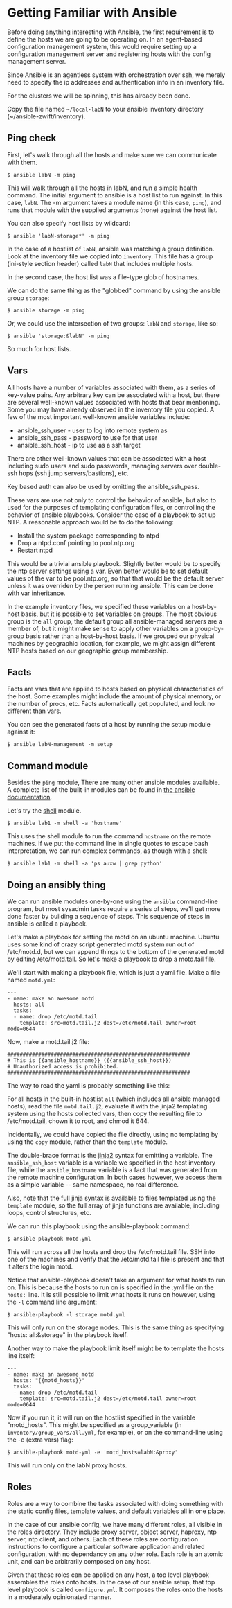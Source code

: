 # Getting Familiar with Ansible #

Before doing anything interesting with Ansible, the first requirement
is to define the hosts we are going to be operating on.  In an
agent-based configuration management system, this would require
setting up a configuration management server and registering hosts
with the config management server.

Since Ansible is an agentless system with orchestration over ssh, we
merely need to specify the ip addresses and authentication info in an
inventory file.

For the clusters we will be spinning, this has already been done.

Copy the file named `~/local-labN` to your ansible inventory directory
(~/ansible-zwift/inventory).

## Ping check ##

First, let's walk through all the hosts and make sure we can
communicate with them.

~~~~
$ ansible labN -m ping
~~~~

This will walk through all the hosts in labN, and run a simple health
command.  The initial argument to ansible is a host list to run
against.  In this case, `labN`.  The -m argument takes a module name
(in this case, `ping`), and runs that module with the supplied
arguments (none) against the host list.

You can also specify host lists by wildcard:

~~~~
$ ansible 'labN-storage*' -m ping
~~~~

In the case of a hostlist of `labN`, ansible was matching a group
definition.  Look at the inventory file we copied into `inventory`.
This file has a group (ini-style section header) called `labN` that
includes multiple hosts.

In the second case, the host list was a file-type glob of hostnames.

We can do the same thing as the "globbed" command by using the ansible
group `storage`:

~~~~
$ ansible storage -m ping
~~~~

Or, we could use the intersection of two groups: `labN` and `storage`,
like so:

~~~~
$ ansible 'storage:&labN' -m ping
~~~~

So much for host lists.

## Vars ##

All hosts have a number of variables associated with them, as a series
of key-value pairs.  Any arbitrary key can be associated with a host,
but there are several well-known values associated with hosts that
bear mentioning.  Some you may have already observed in the inventory
file you copied.  A few of the most important well-known ansible
variables include:

* ansible_ssh_user - user to log into remote system as
* ansible_ssh_pass - password to use for that user
* ansible_ssh_host - ip to use as a ssh target

There are other well-known values that can be associated with a host
including sudo users and sudo passwords, managing servers over
double-ssh hops (ssh jump servers/bastions), etc.

Key based auth can also be used by omitting the ansible_ssh_pass.

These vars are use not only to control the behavior of ansible, but
also to used for the purposes of templating configuration files, or
controlling the behavior of ansible playbooks.  Consider the case of a
playbook to set up NTP.  A reasonable approach would be to do the
following:

* Install the system package corresponding to ntpd
* Drop a ntpd.conf pointing to pool.ntp.org
* Restart ntpd

This would be a trivial ansible playbook.  Slightly better would be to
specify the ntp server settings using a var.  Even better would be to
set default values of the var to be pool.ntp.org, so that that would
be the default server unless it was overriden by the person running
ansible.  This can be done with var inheritance.

In the example inventory files, we specified these variables on a
host-by-host basis, but it is possible to set variables on groups.
The most obvious group is the `all` group, the default group all
ansible-managed servers are a member of, but it might make sense to
apply other variables on a group-by-group basis rather than a
host-by-host basis.  If we grouped our physical machines by geographic
location, for example, we might assign different NTP hosts based on
our geographic group membership.

## Facts

Facts are vars that are applied to hosts based on physical
characteristics of the host.  Some examples might include the amount
of physical memory, or the number of procs, etc.  Facts automatically
get populated, and look no different than vars.

You can see the generated facts of a host by running the setup module
against it:

~~~~
$ ansible labN-management -m setup
~~~~

## Command module ##

Besides the `ping` module, There are many other ansible modules
available.  A complete list of the built-in modules can be found in
[the ansible documentation](http://docs.ansible.com/modules_by_category.html).

Let's try the [shell](http://docs.ansible.com/shell_module.html) module.

~~~~
$ ansible lab1 -m shell -a 'hostname'
~~~~

This uses the shell module to run the command `hostname` on the remote
machines.  If we put the command line in single quotes to escape bash
interpretation, we can run complex commands, as though with a shell:

~~~~
$ ansible lab1 -m shell -a 'ps auxw | grep python'
~~~~

## Doing an ansibly thing ##

We can run ansible modules one-by-one using the `ansible` command-line
program, but most sysadmin tasks require a series of steps, we'll get
more done faster by building a sequence of steps.  This sequence of
steps in ansible is called a playbook.

Let's make a playbook for setting the motd on an ubuntu machine.
Ubuntu uses some kind of crazy script generated motd system run out of
/etc/motd.d, but we can append things to the bottom of the generated
motd by editing /etc/motd.tail.  So let's make a playbook to drop a
motd.tail file.

We'll start with making a playbook file, which is just a yaml file.
Make a file named `motd.yml`:

~~~~
---
- name: make an awesome motd
  hosts: all
  tasks:
  - name: drop /etc/motd.tail
    template: src=motd.tail.j2 dest=/etc/motd.tail owner=root mode=0644
~~~~

Now, make a motd.tail.j2 file:

~~~~
###########################################################
# This is {{ansible_hostname}} ({{ansible_ssh_host}})
# Unauthorized access is prohibited.
###########################################################
~~~~

The way to read the yaml is probably something like this:

For all hosts in the built-in hostlist `all` (which includes all
ansible managed hosts), read the file `motd.tail.j2`, evaluate it with
the jinja2 templating system using the hosts collected vars, then copy
the resulting file to /etc/motd.tail, chown it to root, and chmod it
644.

Incidentally, we could have copied the file directly, using no
templating by using the `copy` module, rather than the `template`
module.

The double-brace format is the [jinja2](http://jinja.pocoo.org/docs/)
syntax for emitting a variable.  The `ansible_ssh_host` variable is a
variable we specified in the host inventory file, while the
`ansible_hostname` variable is a fact that was generated from the
remote machine configuration.  In both cases however, we access them
as a simple variable -- same namespace, no real difference.

Also, note that the full jinja syntax is available to files templated
using the `template` module, so the full array of jinja functions are
available, including loops, control structures, etc.

We can run this playbook using the ansible-playbook command:

~~~~
$ ansible-playbook motd.yml
~~~~

This will run across all the hosts and drop the /etc/motd.tail file.
SSH into one of the machines and verify that the /etc/motd.tail file
is present and that it alters the login motd.

Notice that ansible-playbook doesn't take an argument for what hosts
to run on.  This is because the hosts to run on is specified in the
.yml file on the `hosts:` line.  It is still possible to limit what
hosts it runs on however, using the `-l` command line argument:

~~~~
$ ansible-playbook -l storage motd.yml
~~~~

This will only run on the storage nodes.  This is the same thing as
specifying "hosts: all:&storage" in the playbook itself.

Another way to make the playbook limit itself might be to template the
hosts line itself:

~~~~
---
- name: make an awesome motd
  hosts: "{{motd_hosts}}"
  tasks:
  - name: drop /etc/motd.tail
    template: src=motd.tail.j2 dest=/etc/motd.tail owner=root mode=0644
~~~~

Now if you run it, it will run on the hostlist specified in the
variable "motd_hosts".  This might be specified as a group_variable
(in `inventory/group_vars/all.yml`, for example), or on the
command-line using the -e (extra vars) flag:

~~~~
$ ansible-playbook motd-yml -e 'motd_hosts=labN:&proxy'
~~~~

This will run only on the labN proxy hosts.

## Roles ##

Roles are a way to combine the tasks associated with doing something
with the static config files, template values, and default variables
all in one place.

In the case of our ansible config, we have many different roles, all
visible in the roles directory.  They include proxy server, object
server, haproxy, ntp server, ntp client, and others.  Each of these
roles are configuration instructions to configure a particular
software application and related configuration, with no dependancy on
any other role.  Each role is an atomic unit, and can be arbitrarily
composed on any host.

Given that these roles can be applied on any host, a top level
playbook assembles the roles onto hosts.  In the case of our ansible
setup, that top level playbook is called `configure.yml`.  It composes
the roles onto the hosts in a moderately opinionated manner.

